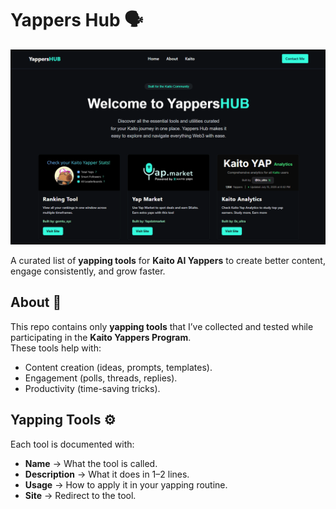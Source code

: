 # Yappers Hub 🗣️  

![Yappers Hub Banner](./assets/banner.png)

A curated list of **yapping tools** for **Kaito AI Yappers** to create better content, engage consistently, and grow faster.  

## About 📃
This repo contains only **yapping tools** that I’ve collected and tested while participating in the **Kaito Yappers Program**.  
These tools help with:  
- Content creation (ideas, prompts, templates).  
- Engagement (polls, threads, replies).  
- Productivity (time-saving tricks).  

## Yapping Tools ⚙️ 
Each tool is documented with:  
- **Name** → What the tool is called.  
- **Description** → What it does in 1–2 lines.  
- **Usage** → How to apply it in your yapping routine.
- **Site** → Redirect to the tool.
